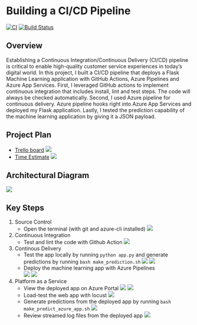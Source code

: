 # Building a CI/CD Pipeline
[![CI](https://github.com/iDataist/Building-a-CI-CD-pipeline/actions/workflows/main.yml/badge.svg)](https://github.com/iDataist/Building-a-CI-CD-pipeline/actions/workflows/main.yml)
[![Build Status](https://dev.azure.com/hwdgrmy/Fraud-Detection/_apis/build/status/iDataist.Building-a-CI-CD-pipeline?branchName=main)](https://dev.azure.com/hwdgrmy/Fraud-Detection/_build/latest?definitionId=13&branchName=main)
## Overview

Establishing a Continuous Integration/Continuous Delivery (CI/CD) pipeline is critical to enable high-quality customer service experiences in today’s digital world. In this project, I built a CI/CD pipeline that deploys a Flask Machine Learning application with GitHub Actions, Azure Pipelines and Azure App Services. First, I leveraged GitHub actions to implement continuous integration that includes install, lint and test steps. The code will always be checked automatically. Second, I used Azure pipeline for continuous delivery. Azure pipeline hooks right into Azure App Services and deployed my Flask application. Lastly, I tested the prediction capability of the machine learning application by giving it a JSON payload. 

## Project Plan

* [Trello board](https://trello.com/invite/b/991rrsp2/557a8a37842cf3151b22957d3173efb5/kanban-template)
    ![](screenshots/trello.png)
* [Time Estimate](https://github.com/iDataist/Building-a-CI-CD-pipeline/blob/main/time_estimate.xlsx)
    ![](screenshots/time.png)

## Architectural Diagram
![](screenshots/architecture_diagram.png)

## Key Steps

1. Source Control
    * Open the terminal (with git and azure-cli installed)
        ![](screenshots/terminal.png)
2. Continuous Integration
    * Test and lint the code with Github Action 
        ![](screenshots/github_actions.png)
3. Continous Delivery
    * Test the app locally by running `python app.py` and generate predictions by running `bash make_prediction.sh`
    ![](screenshots/test_run1.png)
    ![](screenshots/test_run2.png)
    * Deploy the machine learning app with Azure Pipelines  
        ![](screenshots/azure_pipeline1.png)
        ![](screenshots/azure_pipeline2.png)
4. Platform as a Service
    * View the deployed app on Azure Portal
        ![](screenshots/webapp1.png)
        ![](screenshots/webapp2.png)
    * Load-test the web app with locust
        ![](screenshots/locust.png)
    * Generate predictions from the deployed app by running `bash make_predict_azure_app.sh` 
        ![](screenshots/test_run2.png)
    * Review streamed log files from the deployed app
        ![](screenshots/log_stream.png)




